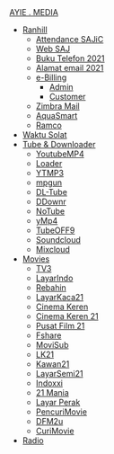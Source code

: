 <div class="container">

<div class="logotengah"><a href="">AYIE . MEDIA</a></div>

*   [Ranhill](#)
    *   [Attendance SAJiC](https://sajicjb.netlify.app/)
    *   [Web SAJ](https://ranhillsaj.com.my/)
    *   [Buku Telefon 2021](http://bit.ly/bukutelefon2021)
    *   [Alamat email 2021](http://bit.ly/emailsajic2021)
    *   [e-Billing](#)
        *   [Admin](https://ebilling.ranhillsaj.com.my/ebilling_live/adminUsrRegStt.aspx)
        *   [Customer](https://ebilling.ranhillsaj.com.my/)
    *   [Zimbra Mail](https://is.gd/Zmail)
    *   [AquaSmart](https://bit.ly/2FflCWu)
    *   [Ramco](https://res.ramcoes.com/rvw/hub/index.html)
*   [Waktu Solat](https://www.islamicfinder.org/prayer-widget/1732752/shafi/9/0/20/18)
*   [Tube & Downloader](#)
    *   [YoutubeMP4](https://mp4s.org/en1/youtube-to-mp4/)
    *   [Loader](https://loader.to/)
    *   [YTMP3](https://ytmp3.cc/en13/)
    *   [mpgun](https://mpgun.com/)
    *   [DL-Tube](https://dl-youtube-mp3.net/)
    *   [DDownr](https://ddownr.com/)
    *   [NoTube](https://notube.net)
    *   [yMp4](https://ymp4.download/en5/)
    *   [TubeOFF9](https://www.tubeoffline.com/)
    *   [Soundcloud](https://www.klickaud.net/)
    *   [Mixcloud](http://www.mixcloud-downloader.com/)
*   [Movies](#)
    *   [TV3](https://tv3malaysia.netlify.app/)
    *   [LayarIndo](http://199.231.164.28/)
    *   [Rebahin](http://85.114.138.56/)
    *   [LayarKaca21](http://149.56.24.226/)
    *   [Cinema Keren](http://185.145.131.204/)
    *   [Cinema Keren 21](http://80.209.252.54/)
    *   [Pusat Film 21](http://51.79.154.249/)
    *   [Fshare](https://fsharetv.co/)
    *   [MoviSub](https://ww12.movisubmalay.surf/)
    *   [LK21](http://199.231.164.17/)
    *   [Kawan21](http://144.91.98.14/)
    *   [LayarSemi21](https://104.161.33.108/)
    *   [Indoxxi](http://204.48.22.58/)
    *   [21 Mania](http://185.212.128.50/)
    *   [Layar Perak](https://layarperak.tv/)
    *   [PencuriMovie](https://ww41.pencurimovie.cloud/)
    *   [DFM2u](http://v3.dfm2u.re/)
    *   [CuriMovie](https://curimovie.life/)
*   [Radio](https://radioonline.netlify.app/)

</div>

<script>// Set the date we're counting down to var countDownDate = new Date("May 13, 2021 00:00:01").getTime(); // Update the count down every 1 second var x = setInterval(function() { // Get todays date and time var now = new Date().getTime(); // Find the distance between now an the count down date var distance = countDownDate - now; // Time calculations for days, hours, minutes and seconds var days = Math.floor(distance / (1000 * 60 * 60 * 24)); var hours = Math.floor((distance % (1000 * 60 * 60 * 24)) / (1000 * 60 * 60)); var minutes = Math.floor((distance % (1000 * 60 * 60)) / (1000 * 60)); var seconds = Math.floor((distance % (1000 * 60)) / 1000); // Output the result in an element with id="demo" document.getElementById("demo").innerHTML = days + "d " + hours + "h " + minutes + "m " + seconds + "s "; // If the count down is over, write some text if (distance < 0) { clearInterval(x); document.getElementById("demo").innerHTML = "EXPIRED"; } }, 1000);</script>

<center><iframe id="content" name="content" src="" frameborder="0" marginheight="0" marginwidth="0" width="80%" height="800px" scrolling="auto" onload="sendParams();"></iframe></center>

